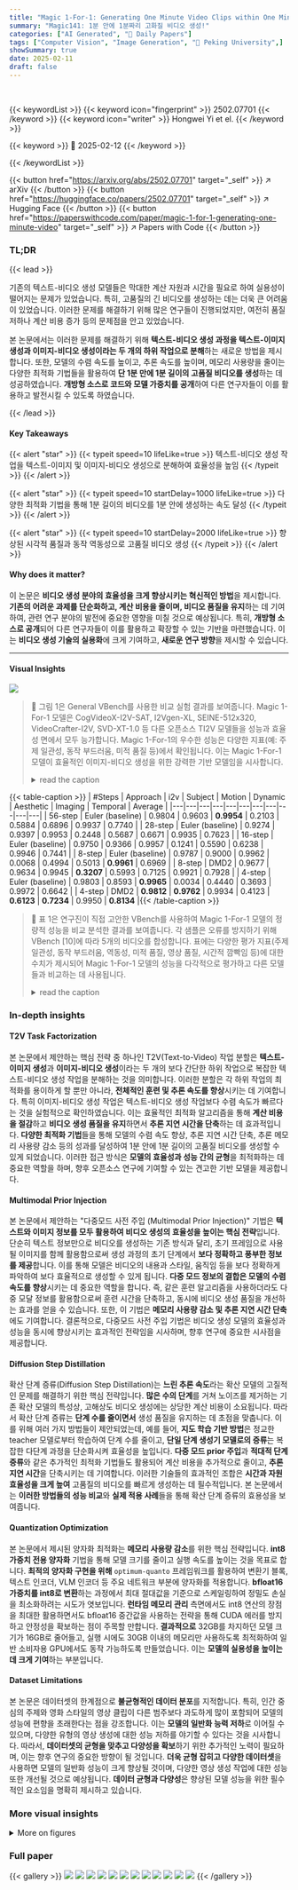 ```yaml
---
title: "Magic 1-For-1: Generating One Minute Video Clips within One Minute"
summary: "Magic141: 1분 안에 1분짜리 고화질 비디오 생성!"
categories: ["AI Generated", "🤗 Daily Papers"]
tags: ["Computer Vision", "Image Generation", "🏢 Peking University",]
showSummary: true
date: 2025-02-11
draft: false
---
```


<br>

{{< keywordList >}}
{{< keyword icon="fingerprint" >}} 2502.07701 {{< /keyword >}}
{{< keyword icon="writer" >}} Hongwei Yi et el. {{< /keyword >}}
 
{{< keyword >}} 🤗 2025-02-12 {{< /keyword >}}
 
{{< /keywordList >}}

{{< button href="https://arxiv.org/abs/2502.07701" target="_self" >}}
↗ arXiv
{{< /button >}}
{{< button href="https://huggingface.co/papers/2502.07701" target="_self" >}}
↗ Hugging Face
{{< /button >}}
{{< button href="https://paperswithcode.com/paper/magic-1-for-1-generating-one-minute-video" target="_self" >}}
↗ Papers with Code
{{< /button >}}




### TL;DR


{{< lead >}}

기존의 텍스트-비디오 생성 모델들은 막대한 계산 자원과 시간을 필요로 하여 실용성이 떨어지는 문제가 있었습니다. 특히, 고품질의 긴 비디오를 생성하는 데는 더욱 큰 어려움이 있었습니다.  이러한 문제를 해결하기 위해 많은 연구들이 진행되었지만, 여전히 품질 저하나 계산 비용 증가 등의 문제점을 안고 있었습니다.

본 논문에서는 이러한 문제를 해결하기 위해 **텍스트-비디오 생성 과정을 텍스트-이미지 생성과 이미지-비디오 생성이라는 두 개의 하위 작업으로 분해**하는 새로운 방법을 제시합니다.  또한, 모델의 수렴 속도를 높이고, 추론 속도를 높이며, 메모리 사용량을 줄이는 다양한 최적화 기법들을 활용하여 **단 1분 만에 1분 길이의 고품질 비디오를 생성**하는 데 성공하였습니다.  **개방형 소스로 코드와 모델 가중치를 공개**하여 다른 연구자들이 이를 활용하고 발전시킬 수 있도록 하였습니다.

{{< /lead >}}


#### Key Takeaways

{{< alert "star" >}}
{{< typeit speed=10 lifeLike=true >}} 텍스트-비디오 생성 작업을 텍스트-이미지 및 이미지-비디오 생성으로 분해하여 효율성을 높임 {{< /typeit >}}
{{< /alert >}}

{{< alert "star" >}}
{{< typeit speed=10 startDelay=1000 lifeLike=true >}} 다양한 최적화 기법을 통해 1분 길이의 비디오를 1분 안에 생성하는 속도 달성 {{< /typeit >}}
{{< /alert >}}

{{< alert "star" >}}
{{< typeit speed=10 startDelay=2000 lifeLike=true >}} 향상된 시각적 품질과 동작 역동성으로 고품질 비디오 생성 {{< /typeit >}}
{{< /alert >}}

#### Why does it matter?
이 논문은 **비디오 생성 분야의 효율성을 크게 향상시키는 혁신적인 방법**을 제시합니다.  **기존의 어려운 과제를 단순화하고, 계산 비용을 줄이며, 비디오 품질을 유지**하는 데 기여하여, 관련 연구 분야의 발전에 중요한 영향을 미칠 것으로 예상됩니다. 특히, **개방형 소스로 공개**되어 다른 연구자들이 이를 활용하고 확장할 수 있는 기반을 마련했습니다. 이는 **비디오 생성 기술의 실용화**에 크게 기여하고, **새로운 연구 방향**을 제시할 수 있습니다.

------
#### Visual Insights



![](https://arxiv.org/html/2502.07701/x1.png)

> 🔼 그림 1은 General VBench를 사용한 비교 실험 결과를 보여줍니다. Magic 1-For-1 모델은 CogVideoX-I2V-SAT, I2Vgen-XL, SEINE-512x320, VideoCrafter-I2V, SVD-XT-1.0 등 다른 오픈소스 TI2V 모델들을 성능과 효율성 면에서 모두 능가합니다.  Magic 1-For-1의 우수한 성능은 다양한 지표(예: 주제 일관성, 동작 부드러움, 미적 품질 등)에서 확인됩니다. 이는 Magic 1-For-1 모델이 효율적인 이미지-비디오 생성을 위한 강력한 기반 모델임을 시사합니다.
> <details>
> <summary>read the caption</summary>
> Figure 1: The comparative experimental results on General VBench highlight the strong performance of Magic 1-For-1. Our model surpasses other open-source TI2V models, including CogVideoX-I2V-SAT, I2Vgen-XL, SEINE-512x320, VideoCrafter-I2V, and SVD-XT-1.0, in terms of both performance and efficiency.
> </details>





{{< table-caption >}}
| #Steps | Approach | i2v | Subject | Motion | Dynamic | Aesthetic | Imaging | Temporal | Average |
|---|---|---|---|---|---|---|---|---|---|---|
| 56-step | Euler (baseline) | 0.9804 | 0.9603 | **0.9954** | 0.2103 | 0.5884 | 0.6896 | 0.9937 | 0.7740 |
| 28-step | Euler (baseline) | 0.9274 | 0.9397 | 0.9953 | 0.2448 | 0.5687 | 0.6671 | 0.9935 | 0.7623 |
| 16-step | Euler (baseline) | 0.9750 | 0.9366 | 0.9957 | 0.1241 | 0.5590 | 0.6238 | 0.9946 | 0.7441 |
| 8-step | Euler (baseline) | 0.9787 | 0.9000 | 0.9962 | 0.0068 | 0.4994 | 0.5013 | **0.9961** | 0.6969 |
| 8-step | DMD2 | 0.9677 | 0.9634 | 0.9945 | **0.3207** | 0.5993 | 0.7125 | 0.9921 | 0.7928 |
| 4-step | Euler (baseline) | 0.9803 | 0.8593 | **0.9965** | 0.0034 | 0.4440 | 0.3693 | 0.9972 | 0.6642 |
| 4-step | DMD2 | **0.9812** | **0.9762** | 0.9934 | 0.4123 | **0.6123** | **0.7234** | 0.9950 | **0.8134** |{{< /table-caption >}}

> 🔼 표 1은 연구진이 직접 고안한 VBench를 사용하여 Magic 1-For-1 모델의 정량적 성능을 비교 분석한 결과를 보여줍니다. 각 샘플은 오류를 방지하기 위해 VBench [10]에 따라 5개의 비디오를 합성합니다. 표에는 다양한 평가 지표(주제 일관성, 동작 부드러움, 역동성, 미적 품질, 영상 품질, 시간적 깜빡임 등)에 대한 수치가 제시되어 Magic 1-For-1 모델의 성능을 다각적으로 평가하고 다른 모델들과 비교하는 데 사용됩니다.
> <details>
> <summary>read the caption</summary>
> Table 1: Quantitative results comparison using Magic 1-For-1 on our customized VBench. Each sample follows VBench [10] to synthesize 5 videos to avoid errors.
> </details>





### In-depth insights


#### T2V Task Factorization
본 논문에서 제안하는 핵심 전략 중 하나인 T2V(Text-to-Video) 작업 분할은 **텍스트-이미지 생성**과 **이미지-비디오 생성**이라는 두 개의 보다 간단한 하위 작업으로 복잡한 텍스트-비디오 생성 작업을 분해하는 것을 의미합니다. 이러한 분할은 각 하위 작업의 최적화를 용이하게 할 뿐만 아니라, **전체적인 훈련 및 추론 속도를 향상**시키는 데 기여합니다.  특히 이미지-비디오 생성 작업은 텍스트-비디오 생성 작업보다 수렴 속도가 빠르다는 것을 실험적으로 확인하였습니다. 이는 효율적인 최적화 알고리즘을 통해 **계산 비용을 절감**하고 **비디오 생성 품질을 유지**하면서 **추론 지연 시간을 단축**하는 데 효과적입니다.  **다양한 최적화 기법**들을 통해 모델의 수렴 속도 향상, 추론 지연 시간 단축, 추론 메모리 사용량 감소 등의 성과를 달성하여 1분 안에 1분 길이의 고품질 비디오를 생성할 수 있게 되었습니다.  이러한 접근 방식은 **모델의 효율성과 성능 간의 균형**을 최적화하는 데 중요한 역할을 하며, 향후 오픈소스 연구에 기여할 수 있는 견고한 기반 모델을 제공합니다.

#### Multimodal Prior Injection
본 논문에서 제안하는 "다중모드 사전 주입 (Multimodal Prior Injection)" 기법은 **텍스트와 이미지 정보를 모두 활용하여 비디오 생성의 효율성을 높이는 핵심 전략**입니다. 단순히 텍스트 정보만으로 비디오를 생성하는 기존 방식과 달리, 초기 프레임으로 사용될 이미지를 함께 활용함으로써 생성 과정의 초기 단계에서 **보다 정확하고 풍부한 정보를 제공**합니다.  이를 통해 모델은 비디오의 내용과 스타일, 움직임 등을 보다 정확하게 파악하여 보다 효율적으로 생성할 수 있게 됩니다. **다중 모드 정보의 결합은 모델의 수렴 속도를 향상**시키는 데 중요한 역할을 합니다. 즉, 같은 훈련 알고리즘을 사용하더라도 다중 모달 정보를 활용함으로써 훈련 시간을 단축하고, 동시에 비디오 생성 품질을 개선하는 효과를 얻을 수 있습니다. 또한, 이 기법은 **메모리 사용량 감소 및 추론 지연 시간 단축**에도 기여합니다. 결론적으로, 다중모드 사전 주입 기법은 비디오 생성 모델의 효율성과 성능을 동시에 향상시키는 효과적인 전략임을 시사하며, 향후 연구에 중요한 시사점을 제공합니다.

#### Diffusion Step Distillation
확산 단계 증류(Diffusion Step Distillation)는 **느린 추론 속도**라는 확산 모델의 고질적인 문제를 해결하기 위한 핵심 전략입니다.  **많은 수의 단계**를 거쳐 노이즈를 제거하는 기존 확산 모델의 특성상, 고해상도 비디오 생성에는 상당한 계산 비용이 소요됩니다.  따라서 확산 단계 증류는 **단계 수를 줄이면서** 생성 품질을 유지하는 데 초점을 맞춥니다.  이를 위해 여러 가지 방법들이 제안되었는데, 예를 들어, **지도 학습 기반 방법**은 정교한 teacher 모델로부터 학습하여 단계 수를 줄이고, **단일 단계 생성기 모델로의 증류**는 복잡한 다단계 과정을 단순화시켜 효율성을 높입니다.  **다중 모드 prior 주입**과 **적대적 단계 증류**와 같은 추가적인 최적화 기법들도 활용되어 계산 비용을 추가적으로 줄이고, **추론 지연 시간**을 단축시키는 데 기여합니다.  이러한 기술들의 효과적인 조합은 **시간과 자원 효율성을 크게 높여** 고품질의 비디오를 빠르게 생성하는 데 필수적입니다.  본 논문에서는 **이러한 방법들의 성능 비교**와  **실제 적용 사례**들을 통해 확산 단계 증류의 효용성을 보여줍니다.

#### Quantization Optimization
본 논문에서 제시된 양자화 최적화는 **메모리 사용량 감소**를 위한 핵심 전략입니다.  **int8 가중치 전용 양자화** 기법을 통해 모델 크기를 줄이고 실행 속도를 높이는 것을 목표로 합니다.  **최적의 양자화 구현을 위해**  `optimum-quanto` 프레임워크를 활용하여 변환기 블록, 텍스트 인코더, VLM 인코더 등 주요 네트워크 부분에 양자화를 적용합니다.  **bfloat16 가중치를 int8로 변환**하는 과정에서 최대 절대값을 기준으로 스케일링하여 정밀도 손실을 최소화하려는 시도가 엿보입니다.  **런타임 메모리 관리** 측면에서도 int8 연산의 장점을 최대한 활용하면서도  bfloat16 중간값을 사용하는 전략을 통해 CUDA 에러를 방지하고 안정성을 확보하는 점이 주목할 만합니다.  **결과적으로**  32GB를 차지하던 모델 크기가 16GB로 줄어들고, 실행 시에도 30GB 이내의 메모리만 사용하도록 최적화하여 일반 소비자용 GPU에서도 동작 가능하도록 만들었습니다. 이는 **모델의 실용성을 높이는 데 크게 기여**하는 부분입니다.

#### Dataset Limitations
본 논문은 데이터셋의 한계점으로 **불균형적인 데이터 분포**를 지적합니다. 특히, 인간 중심의 주제와 영화 스타일의 영상 클립이 다른 범주보다 과도하게 많이 포함되어 모델의 성능에 편향을 초래한다는 점을 강조합니다. 이는 **모델의 일반화 능력 저하**로 이어질 수 있으며, 다양한 유형의 영상 생성에 대한 성능 저하를 야기할 수 있다는 것을 시사합니다. 따라서, **데이터셋의 균형을 맞추고 다양성을 확보**하기 위한 추가적인 노력이 필요하며, 이는 향후 연구의 중요한 방향이 될 것입니다.  **더욱 균형 잡히고 다양한 데이터셋**을 사용하면 모델의 일반화 성능이 크게 향상될 것이며, 다양한 영상 생성 작업에 대한 성능 또한 개선될 것으로 예상됩니다.  **데이터 균형과 다양성**은 향상된 모델 성능을 위한 필수적인 요소임을 명확히 제시하고 있습니다.


### More visual insights

<details>
<summary>More on figures
</summary>


![](https://arxiv.org/html/2502.07701/x2.png)

> 🔼 그림 2는 Magic 1-For-1 모델이 효율성과 품질 간의 균형을 최적화하여 생성한 비디오 클립들을 보여줍니다.  짧은 시간 안에 고품질의 비디오를 생성하는 모델의 능력을 시각적으로 보여주는 여러 예시 비디오 클립들이 포함되어 있습니다. 각 클립은 다양한 시각적 스타일과 동작을 보여주어 모델의 다재다능함을 강조합니다. 이 그림은 본 논문에서 제시하는 모델의 효율성과 성능을 직관적으로 이해하는 데 도움을 줍니다.
> <details>
> <summary>read the caption</summary>
> Figure 2: Magic 1-For-1 can generate video clips with optimized efficiency-quality trade-off.
> </details>



![](https://arxiv.org/html/2502.07701/x3.png)

> 🔼 그림 3은 논문에서 제시된 Magic 1-For-1 모델의 전체 구조를 보여줍니다.  텍스트와 참조 이미지를 입력받아, 여러 모듈(CLIP, LLAMA, DiT Block 등)을 거쳐 최종적으로 비디오를 생성하는 과정을 시각적으로 나타냅니다.  특히, 다중 모드 안내(Multi-modal Guidance)와 이미지 사전 주입(Image Prior Injection) 기법이 어떻게 모델에 통합되는지 자세하게 보여주는 것이 특징입니다.  비디오 생성 과정에서 텍스트 정보와 이미지 정보가 병합되어 사용되는 방식을 이해하는 데 도움이 됩니다.
> <details>
> <summary>read the caption</summary>
> Figure 3: Overall Architecture of Magic 1-For-1.
> </details>



![](https://arxiv.org/html/2502.07701/x4.png)

> 🔼 그림 4는 DMD2와 CFG 증류를 포함한 모델 가속화 기술의 개요를 보여줍니다.  Magic 1-For-1 모델은 텍스트-이미지 생성과 이미지-비디오 생성이라는 두 가지 하위 작업으로 텍스트-비디오 생성 작업을 분해합니다. 이는 각 작업이 독립적으로 더 효율적으로 처리될 수 있도록 하여 전체 비디오 생성 프로세스를 가속화합니다.  DMD2(Dual-step Distribution Matching Distillation)는 여러 단계의 확산 과정을 하나의 단계로 축약하여 추론 속도를 높이고, CFG(Classifier-Free Guidance) 증류는 CFG의 계산 비용을 줄이면서도 생성 품질을 유지합니다. 그림은 이러한 기술들이 어떻게 통합되어 짧은 시간 안에 고품질 비디오를 생성하는지 보여줍니다.
> <details>
> <summary>read the caption</summary>
> Figure 4: The overview of model acceleration techniques, including DMD2 and CFG distillation.
> </details>



![](https://arxiv.org/html/2502.07701/x5.png)

> 🔼 그림 5는 T2V(Text-to-Video)와 TI2V(Text-to-Image-to-Video) Magic 1-For-1 모델의 학습 과정 동안 성능 변화를 보여줍니다.  TI2V Magic 1-For-1은 단계적 증류(step distillation)에서 T2V Magic 1-For-1보다 훨씬 빠르게 수렴하는 것을 알 수 있습니다.  이 그림은 FID(Fréchet Inception Distance), LPIPS(Learned Perceptual Image Patch Similarity), 그리고 FVD(Fréchet Video Distance) 세 가지 지표를 사용하여 모델의 성능을 평가합니다.  각 지표는 낮을수록 좋은 성능을 나타냅니다.  TI2V 모델이 T2V 모델보다 빠르게 수렴하는 이유는 이미지 생성 단계와 영상 생성 단계를 분리하여 학습했기 때문일 수 있습니다. 이미지 생성 작업이 상대적으로 쉬워서 더 빠르게 학습이 진행된 것으로 추측됩니다. 이는 Magic 1-For-1 모델의 효율성을 보여주는 중요한 결과입니다.
> <details>
> <summary>read the caption</summary>
> Figure 5: Model performance progression during training. Interestingly, T2V Magic 1-For-1 exhibits considerably slower convergence in step distillation compared to TI2V Magic 1-For-1.
> </details>



![](https://arxiv.org/html/2502.07701/x6.png)

> 🔼 그림 6은 본 논문에서 제안하는 Magic 1-For-1 모델과 최근 공개된 최첨단 오픈소스 이미지-비디오 생성 모델들의 비교 결과를 보여줍니다.  각 모델의 이미지-비디오 생성 품질을 정성적으로 비교하여 Magic 1-For-1의 성능 우위를 시각적으로 보여주는 그림입니다.  다양한 모델의 생성 결과를 통해 각 모델의 강점과 약점을 파악하고, Magic 1-For-1 모델의 우수성을 직관적으로 이해할 수 있도록 돕습니다. 특히, 시각적 선명도 및 동작의 부드러움 등 여러 측면에서 Magic 1-For-1의 성능이 다른 모델보다 뛰어남을 확인할 수 있습니다.
> <details>
> <summary>read the caption</summary>
> Figure 6: Qualitative comparison of Magic 1-For-1 with recent state-of-the-art open source image-to-video generation models.
> </details>



</details>






### Full paper

{{< gallery >}}
<img src="paper_images/1.png" class="grid-w50 md:grid-w33 xl:grid-w25" />
<img src="paper_images/2.png" class="grid-w50 md:grid-w33 xl:grid-w25" />
<img src="paper_images/3.png" class="grid-w50 md:grid-w33 xl:grid-w25" />
<img src="paper_images/4.png" class="grid-w50 md:grid-w33 xl:grid-w25" />
<img src="paper_images/5.png" class="grid-w50 md:grid-w33 xl:grid-w25" />
<img src="paper_images/6.png" class="grid-w50 md:grid-w33 xl:grid-w25" />
<img src="paper_images/7.png" class="grid-w50 md:grid-w33 xl:grid-w25" />
<img src="paper_images/8.png" class="grid-w50 md:grid-w33 xl:grid-w25" />
<img src="paper_images/9.png" class="grid-w50 md:grid-w33 xl:grid-w25" />
<img src="paper_images/10.png" class="grid-w50 md:grid-w33 xl:grid-w25" />
<img src="paper_images/11.png" class="grid-w50 md:grid-w33 xl:grid-w25" />
<img src="paper_images/12.png" class="grid-w50 md:grid-w33 xl:grid-w25" />
{{< /gallery >}}